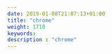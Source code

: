 ```yaml
---
date: 2019-01-08T21:07:13+01:00
title: "chrome"
weight: 1710
keywords:
description : "chrome"
---
```





